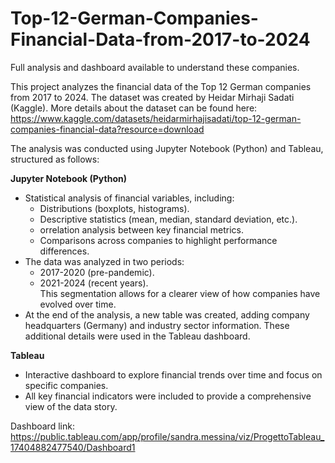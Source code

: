 # Top-12-German-Companies-Financial-Data-from-2017-to-2024
Full analysis and dashboard available to understand these companies.

This project analyzes the financial data of the Top 12 German companies from 2017 to 2024.
The dataset was created by Heidar Mirhaji Sadati (Kaggle). More details about the dataset can be found here:
https://www.kaggle.com/datasets/heidarmirhajisadati/top-12-german-companies-financial-data?resource=download

The analysis was conducted using Jupyter Notebook (Python) and Tableau, structured as follows:

**Jupyter Notebook (Python)**
- Statistical analysis of financial variables, including:
  - Distributions (boxplots, histograms).
  - Descriptive statistics (mean, median, standard deviation, etc.).
  - orrelation analysis between key financial metrics.
  - Comparisons across companies to highlight performance differences.
- The data was analyzed in two periods:
  - 2017-2020 (pre-pandemic).
  - 2021-2024 (recent years).  
    This segmentation allows for a clearer view of how companies have evolved over time.
- At the end of the analysis, a new table was created, adding company headquarters (Germany) and industry sector information. These additional details were used in the Tableau dashboard.
  
**Tableau**
- Interactive dashboard to explore financial trends over time and focus on specific companies.
- All key financial indicators were included to provide a comprehensive view of the data story.

Dashboard link:
https://public.tableau.com/app/profile/sandra.messina/viz/ProgettoTableau_17404882477540/Dashboard1
